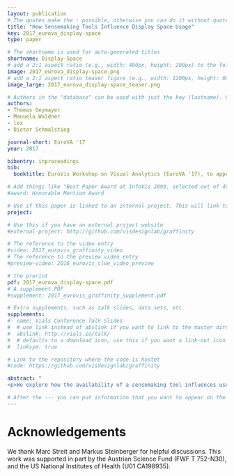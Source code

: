 ```yaml
---
layout: publication
# The quotes make the : possible, otherwise you can do it without quotes
title: "How Sensemaking Tools Influence Display Space Usage"
key: 2017_eurova_display-space
type: paper

# The shortname is used for auto-generated titles
shortname: Display-Space
# add a 2:1 aspect ratio (e.g., width: 400px, height: 200px) to the folder /assets/images/papers/
image: 2017_eurova_display-space.png
# add a 2:1 aspect ratio teaser figure (e.g., width: 1200px, height: 600px) to the folder /assets/images/papers/
image_large: 2017_eurova_display-space_teaser.png

# Authors in the "database" can be used with just the key (lastname). Others can be written properly.
authors:
- Thomas Geymayer
- Manuela Waldner
- lex
- Dieter Schmalstieg

journal-short: EuroVA '17
year: 2017

bibentry: inproceedings
bib:
  booktitle: EuroVis Workshop on Visual Analytics (EuroVA '17), to appear

# Add things like "Best Paper Award at InfoVis 2099, selected out of 4000 submissions"
#award: Honorable Mention Award

# Use if this paper is linked to an internal project. This will link to the project site
project:

# Use this if you have an external project website
#external-project: http://github.com/visdesignlab/graffinity

# The reference to the video entry
#video: 2017_eurovis_graffinity_video
# The reference to the preview video entry
#preview-video: 2016_eurovis_clue_video_preview

# the prerint
pdf: 2017_eurova_display-space.pdf
# A supplement PDF
#supplement: 2017_eurovis_graffinity_supplement.pdf

# Extra supplements, such as talk slides, data sets, etc.
supplements:
#- name: Vials Conference Talk Slides
#  # use link instead of abslink if you want to link to the master directory
#  abslink: http://vials.io/talk/
#  # defaults to a download icon, use this if you want a link-out icon
#  linksym: true

# Link to the repository where the code is hostet
#code: https://github.com/visdesignlab/graffinity

abstract: "
<p>We explore how the availability of a sensemaking tool influences users' knowledge externalization strategies. On a large display, users were asked to solve an intelligence analysis task with or without a bidirectionally linked concept-graph (BLC) to organize insights into concepts (nodes) and relations (edges). In BLC, both nodes and edges maintain 'deep links' to the exact source phrases and sections in associated documents. In our control condition, we were able to reproduce previously described spatial organization behaviors using document windows on the large display. When using BLC, however, we found that analysts apply spatial organization to BLC nodes instead, use significantly less display space and have significantly fewer open windows.</p>"

# After the --- you can put information that you want to appear on the website using markdown formatting or HTML. A good example are acknowledgements, extra references, an erratum, etc.
---
```



# Acknowledgements
We thank Marc Streit and Markus Steinberger for helpful discussions. This work was supported in part by the Austrian Science Fund (FWF T 752-N30), and the US National Institutes of Health (U01 CA198935).
